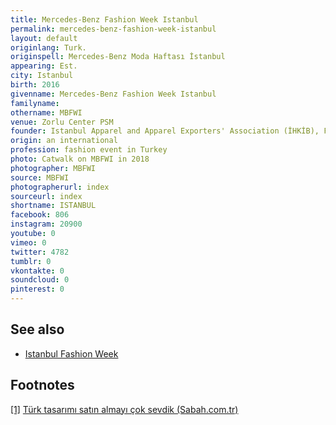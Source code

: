 ```yaml
---
title: Mercedes-Benz Fashion Week Istanbul
permalink: mercedes-benz-fashion-week-istanbul
layout: default
originlang: Turk.
originspell: Mercedes-Benz Moda Haftası İstanbul
appearing: Est.
city: Istanbul
birth: 2016
givenname: Mercedes-Benz Fashion Week Istanbul
familyname:
othername: MBFWI
venue: Zorlu Center PSM
founder: Istanbul Apparel and Apparel Exporters' Association (İHKİB), Fashion Designers Association (MTD), United Brands Association (BMD) and İstanbul Moda, Academy (IMA)
origin: an international
profession: fashion event in Turkey
photo: Catwalk on MBFWI in 2018
photographer: MBFWI
source: MBFWI
photographerurl: index
sourceurl: index
shortname: ISTANBUL
facebook: 806
instagram: 20900
youtube: 0
vimeo: 0
twitter: 4782
tumblr: 0
vkontakte: 0
soundcloud: 0
pinterest: 0
---
```


## See also

+ [Istanbul Fashion Week](istanbul-fashion-week)

## Footnotes

[[1]](#a1) <span id="f1"></span> [Türk tasarımı satın almayı çok sevdik (Sabah.com.tr)](https://www.sabah.com.tr/cumartesi/2018/12/01/turk-tasarimi-satin-almayi-cok-sevdik)
